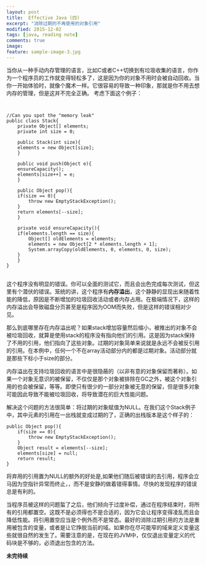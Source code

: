 ```yaml
---
layout: post
title:  Effective Java (四)
excerpt: "消除过期的不再使用的对象引用"
modified: 2015-12-02
tags: [java, reading note]
comments: true
image:
feature: sample-image-3.jpg
---
```


当你从一种手动内存管理的语言，比如C或者C++切换到有垃圾收集的语言，你作为一个程序员的工作就变得轻松多了，这是因为你的对象不用时会被自动回收。当你一开始体验时，就像个魔术一样。它很容易的导致一种印象，那就是你不用去想内存的管理，但是这并不完全正确。
考虑下面这个例子：

<pre>
<code>

//Can you spot the "memory leak"
public class Stack{
    private Object[] elements;
    private int size = 0;

    public Stack(int size){
	elements = new Object[size];
    }

    public void push(Object e){
	ensureCapacity();
	elements[size++] = e;
    }

    public Object pop(){
	if(size == 0){
	    throw new EmptyStackException();
	}
	return elements[--size];
    }

    private void ensureCapacity(){
	if(elements.length == size){
	    Object[] oldElements = elements;
	    elements = new Object[2 * elements.length + 1];
	    System.arrayCopy(oldElements, 0, elements, 0, size);
	}
    }
}
</code>
</pre>

这个程序没有明显的错误。你可以全面的测试它，而且会出色完成每次测试，但这里有个潜伏的错误。笼统的讲，这个程序有**内存溢出**，这个静静的显现出来随着性能的降低，原因是不断增加的垃圾回收活动或者内存占用。在极端情况下，这样的内存溢出会导致磁盘分页甚至是程序因为OOM而失败，但是这样的错误相对少见。

那么到底哪里存在内存溢出呢？如果stack增加容量然后缩小，被推出的对象不会被垃圾回收，就算是使用stack的程序没有指向他们的引用。这是因为stack保持了不用的引用，他们指向了这些对象。过期的对象简单来说就是永远不会被反引用的引用。在本例中，任何一个不在array活动部分内的都是过期对象。活动部分就是那些下标小于size的部分。

内存溢出在支持垃圾回收的语言中是很隐蔽的（以非有意的对象保留而著称）。如果一个对象无意识的被保留，不仅仅是那个对象被排除在GC之外，被这个对象引用的也会被保留，等等。即使只有很少的一部分对象被无意的保留，但是很多对象可能因此导致不能被垃圾回收，将导致潜在的巨大性能问题。

解决这个问题的方法很简单：将过期的对象赋值为NULL。在我们这个Stack例子中，其中元素的引用在一出栈就变成过期的了，正确的出栈版本是这个样子的：

```
public Object pop(){
	if(size == 0){
		throw new EmptyStackException();
	}
	Object result = elements[--size];
	elements[size] = null;
	return result;
}
```
将弃用的引用置为NULL的额外的好处是,如果他们随后被错误的去引用，程序会立马因为空指针异常而终止，，而不是安静的做着错得事情。尽快的发现程序的错误总是有利的。

当程序员被这样的问题蜇了之后，他们倾向于过度补偿，通过在程序结束时，将所有的引用都置空。这既不是必须得也不是合适的，因为它会让程序变得凌乱而且会降低性能。将引用置空应当是个例外而不是常态。最好的消除过期引用的方法是重用被包含的变量，或者是让它挣脱当前的域。如果你在尽可能窄的域来定义变量这些就很自然的发生了。需要注意的是，在现在的JVM中，仅仅退出变量定义的代码块是不够的，必须退出包含的方法。

**未完待续**

